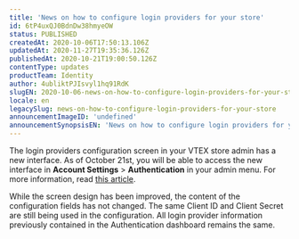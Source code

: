 ```yaml
---
title: 'News on how to configure login providers for your store'
id: 6tP4uxQJ0BdnDw38hmyeOW
status: PUBLISHED
createdAt: 2020-10-06T17:50:13.106Z
updatedAt: 2020-11-27T19:35:36.126Z
publishedAt: 2020-10-21T19:00:50.126Z
contentType: updates
productTeam: Identity
author: 4ubliktPJIsvyl1hq91RdK
slugEN: 2020-10-06-news-on-how-to-configure-login-providers-for-your-store
locale: en
legacySlug: news-on-how-to-configure-login-providers-for-your-store
announcementImageID: 'undefined'
announcementSynopsisEN: 'News on how to configure login providers for your store'
---
```


The login providers configuration screen in your VTEX store admin has a new interface. As of October 21st, you will be able to access the new interface in **Account Settings** > **Authentication** in your admin menu. For more information, read [this article](/en/tutorial/integracao-google-e-facebook-para-login--tutorials_513 "Configure login with Facebook and Google").

While the screen design has been improved, the content of the configuration fields has not changed. The same Client ID and Client Secret are still being used in the configuration. All login provider information previously contained in the Authentication dashboard remains the same.
